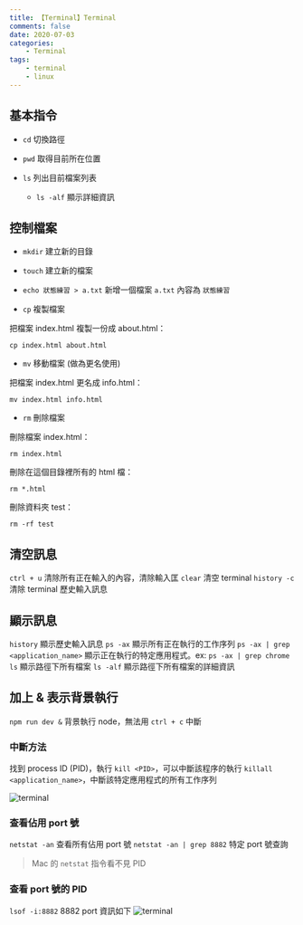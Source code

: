 ```yaml
---
title: 【Terminal】Terminal
comments: false
date: 2020-07-03
categories:
    - Terminal
tags:
    - terminal
    - linux
---
```


## 基本指令
- `cd` 切換路徑

- `pwd` 取得目前所在位置

- `ls` 列出目前檔案列表

	- `ls -alf` 顯示詳細資訊

## 控制檔案
- `mkdir`  建立新的目錄

- `touch`  建立新的檔案

- `echo 狀態練習 > a.txt`  新增一個檔案 `a.txt` 內容為 `狀態練習`

- `cp` 複製檔案

把檔案 index.html 複製一份成 about.html：

```
cp index.html about.html
```

- `mv`  移動檔案 (做為更名使用)

把檔案 index.html 更名成 info.html：

```
mv index.html info.html
```

- `rm`  刪除檔案

刪除檔案 index.html：

```
rm index.html
```

刪除在這個目錄裡所有的 html 檔：

```
rm *.html
```

刪除資料夾 test：

```
rm -rf test
```

## 清空訊息
`ctrl + u`  清除所有正在輸入的內容，清除輸入匡
`clear` 清空 terminal
`history -c` 清除 terminal 歷史輸入訊息

## 顯示訊息
`history`  顯示歷史輸入訊息
`ps -ax` 顯示所有正在執行的工作序列
`ps -ax | grep <application_name>` 顯示正在執行的特定應用程式。ex: `ps -ax | grep chrome`
`ls` 顯示路徑下所有檔案
`ls -alf` 顯示路徑下所有檔案的詳細資訊

## 加上  &  表示背景執行
`npm run dev &` 背景執行 node，無法用 `ctrl + c` 中斷

### 中斷方法

找到 process ID (PID)，執行 `kill <PID>`，可以中斷該程序的執行
`killall <application_name>`，中斷該特定應用程式的所有工作序列

![terminal](E056EBEB-C63A-4FE1-87A7-2B86A794E4F1.png)

### 查看佔用 port 號
`netstat -an` 查看所有佔用 port 號
`netstat -an | grep 8882` 特定 port 號查詢

> Mac 的 `netstat` 指令看不見 PID

### 查看 port 號的 PID
`lsof -i:8882`  8882 port 資訊如下
![terminal](191C67B4-92B7-45E8-9D72-1305F644F836.png)


